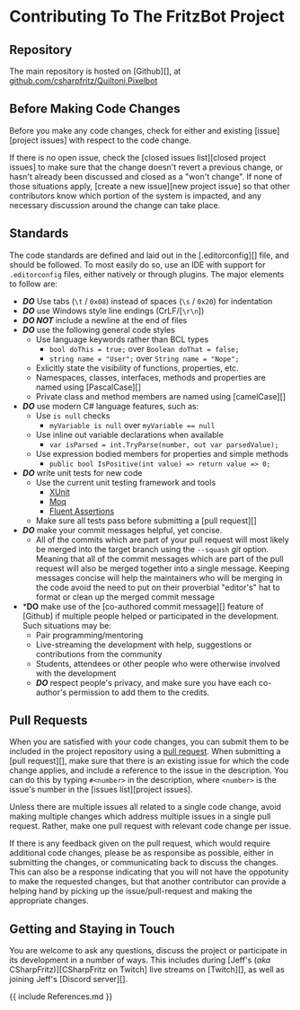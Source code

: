 # Contributing To The FritzBot Project

## Repository

The main repository is hosted on [Github][], at [
    github.com/csharpfritz/Quiltoni.Pixelbot](https://github.com/csharpfritz/Quiltoni.Pixelbot)

## Before Making Code Changes

Before you make any code changes, check for either and existing [issue][project issues] with respect to the code change.

If there is no open issue, check the [closed issues list][closed project issues] to make sure that the change doesn't revert a previous change, or hasn't already been discussed and closed as a "won't change". If none of those situations apply, [create a new issue][new project issue] so that other contributors know which portion of the system is impacted, and any necessary discussion around the change can take place.

## Standards

The code standards are defined and laid out in the [.editorconfig][] file, and should be followed. To most easily do so, use an IDE with support for `.editorconfig` files, either natively or through plugins. The major elements to follow are:

* ***DO*** Use tabs (`\t` / `0x08`) instead of spaces (`\s` /  `0x20`) for indentation
* ***DO*** use Windows style line endings (CrLF/[`\r\n`])
* ***DO NOT*** include a newline at the end of files
* ***DO*** use the following general code styles
    * Use language keywords rather than BCL types
        * `bool doThis = true;` over `Boolean doThat = false;`
        * `string name = "User";` over `String name = "Nope";`
    * Exlicitly state the visibility of functions, properties, etc.
    * Namespaces, classes, interfaces, methods and properties are named using [PascalCase][]
    * Private class and method members are named using [camelCase][]
* ***DO*** use modern C# language features, such as:
    * Use `is null` checks
        * `myVariable is null` over `myVariable == null`
    * Use inline out variable declarations when available
        * `var isParsed = int.TryParse(number, out var parsedValue);`
    * Use expression bodied members for properties and simple methods
        * `public bool IsPositive(int value) => return value => 0;`
* ***DO*** write unit tests for new code
    * Use the current unit testing framework and tools
        * [XUnit](https://www.nuget.org/packages/xunit/)
        * [Moq](https://www.nuget.org/packages/moq/)
        * [Fluent Assertions](https://www.nuget.org/packages/FluentAssertions/)
    * Make sure all tests pass before submitting a [pull request][]
* ***DO*** make your commit messages helpful, yet concise.
    * All of the commits which are part of your pull request will most likely be merged into the target branch using the `--squash` _git_ option. Meaning that all of the commit messages which are part of the pull request will also be merged together into a single message. Keeping messages concise will help the maintainers who will be merging in the code avoid the need to put on their proverbial "editor's" hat to format or clean up the merged commit message
* ***DO** make use of the [co-authored commit message][] feature of [Github] if multiple people helped or participated in the development. Such situations may be:
    * Pair programming/mentoring
    * Live-streaming the development with help, suggestions or contributions from the community
    * Students, attendees or other people who were otherwise involved with the development
    * ***DO*** respect people's privacy, and make sure you have each co-author's permission to add them to the credits.

## Pull Requests

When you are satisfied with your code changes, you can submit them to be included in the project repository using a [pull request](https://github.com/csharpfritz/Quiltoni.Pixelbot/pulls). When submitting a [pull request][], make sure that there is an existing issue for which the code change applies, and include a reference to the issue in the description. You can do this by typing `#<number>` in the description, where `<number>` is the issue's number in the [issues list][project issues].

Unless there are multiple issues all related to a single code change, avoid making multiple changes which address multiple issues in a single pull request. Rather, make one pull request with relevant code change per issue.

If there is any feedback given on the pull request, which would require additional code changes, please be as responsibe as possible, either in submitting the changes, or communicating back to discuss the changes. This can also be a response indicating that you will not have the oppotunity to make the requested changes, but that another contributor can provide a helping hand by picking up the issue/pull-request and making the appropriate changes.

## Getting and Staying in Touch ##

You are welcome to ask any questions, discuss the project or participate in its development in a number of ways. This includes during [Jeff's (_aka_ CSharpFritz)][CSharpFritz on Twitch] live streams on [Twitch][], as well as joining Jeff's [Discord server][].

{{ include References.md }}

